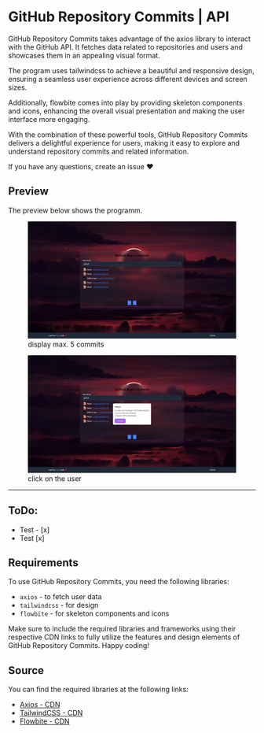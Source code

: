 # GitHub Repository Commits | API

GitHub Repository Commits takes advantage of the axios library to interact with the GitHub API. It fetches data related to repositories and users and showcases them in an appealing visual format.

The program uses tailwindcss to achieve a beautiful and responsive design, ensuring a seamless user experience across different devices and screen sizes.

Additionally, flowbite comes into play by providing skeleton components and icons, enhancing the overall visual presentation and making the user interface more engaging.

With the combination of these powerful tools, GitHub Repository Commits delivers a delightful experience for users, making it easy to explore and understand repository commits and related information.

If you have any questions, create an issue ❤️

## Preview

The preview below shows the programm.

<div id="slideshow">
  <figure>
    <img src="./src/Screenshot 2023-07-23 174838.jpg" alt="Slide 1">
    <figcaption>display max. 5 commits</figcaption>
  </figure>
  <figure>
    <img src="./src/Screenshot 2023-07-23 174929.jpg" alt="Slide 2">
    <figcaption>click on the user</figcaption>
  </figure>
</div>

---

## ToDo:
- Test - [x]
- Test [x]



## Requirements
To use GitHub Repository Commits, you need the following libraries:

- `axios` - to fetch user data
- `tailwindcss` - for design
- `flowbite` - for skeleton components and icons

Make sure to include the required libraries and frameworks using their respective CDN links to fully utilize the features and design elements of GitHub Repository Commits. Happy coding!


## Source

You can find the required libraries at the following links:

- [Axios - CDN](https://axios-http.com/de/)
- [TailwindCSS - CDN](https://tailwindcss.com/docs/installation/play-cdn)
- [Flowbite - CDN](https://flowbite.com/docs/components/skeleton/)
